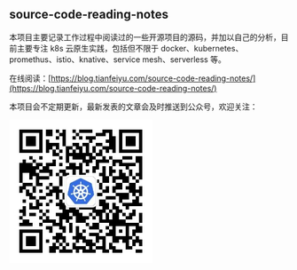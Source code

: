 ## source-code-reading-notes


本项目主要记录工作过程中阅读过的一些开源项目的源码，并加以自己的分析，目前主要专注 k8s 云原生实践，包括但不限于 docker、kubernetes、promethus、istio、knative、service mesh、serverless 等。

在线阅读：[https://blog.tianfeiyu.com/source-code-reading-notes/](https://blog.tianfeiyu.com/source-code-reading-notes/)


本项目会不定期更新，最新发表的文章会及时推送到公众号，欢迎关注：

<img src="images/tianfeiyu.png"></img>
